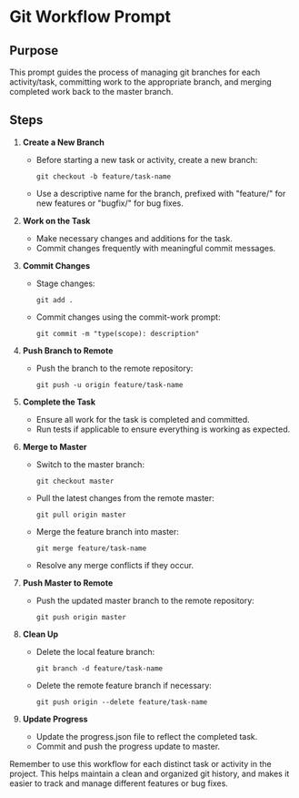 # Git Workflow Prompt

## Purpose
This prompt guides the process of managing git branches for each activity/task, committing work to the appropriate branch, and merging completed work back to the master branch.

## Steps

1. **Create a New Branch**
   - Before starting a new task or activity, create a new branch:
     ```
     git checkout -b feature/task-name
     ```
   - Use a descriptive name for the branch, prefixed with "feature/" for new features or "bugfix/" for bug fixes.

2. **Work on the Task**
   - Make necessary changes and additions for the task.
   - Commit changes frequently with meaningful commit messages.

3. **Commit Changes**
   - Stage changes:
     ```
     git add .
     ```
   - Commit changes using the commit-work prompt:
     ```
     git commit -m "type(scope): description"
     ```

4. **Push Branch to Remote**
   - Push the branch to the remote repository:
     ```
     git push -u origin feature/task-name
     ```

5. **Complete the Task**
   - Ensure all work for the task is completed and committed.
   - Run tests if applicable to ensure everything is working as expected.

6. **Merge to Master**
   - Switch to the master branch:
     ```
     git checkout master
     ```
   - Pull the latest changes from the remote master:
     ```
     git pull origin master
     ```
   - Merge the feature branch into master:
     ```
     git merge feature/task-name
     ```
   - Resolve any merge conflicts if they occur.

7. **Push Master to Remote**
   - Push the updated master branch to the remote repository:
     ```
     git push origin master
     ```

8. **Clean Up**
   - Delete the local feature branch:
     ```
     git branch -d feature/task-name
     ```
   - Delete the remote feature branch if necessary:
     ```
     git push origin --delete feature/task-name
     ```

9. **Update Progress**
   - Update the progress.json file to reflect the completed task.
   - Commit and push the progress update to master.

Remember to use this workflow for each distinct task or activity in the project. This helps maintain a clean and organized git history, and makes it easier to track and manage different features or bug fixes.